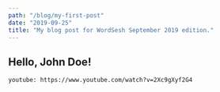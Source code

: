 ```yaml
---
path: "/blog/my-first-post"
date: "2019-09-25"
title: "My blog post for WordSesh September 2019 edition."
---
```


 ## Hello, John Doe!




`youtube: https://www.youtube.com/watch?v=2Xc9gXyf2G4`
